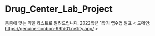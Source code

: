 # Drug_Center_Lab_Project

통증에 맞는 약을 리스트로 알려드립니다. 2022학년 1학기 랩수업 발표
< 도메인: https://genuine-bonbon-99fd01.netlify.app/ >
  
